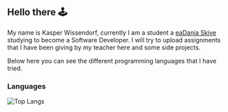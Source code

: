 ## Hello there 🕹️
My name is Kasper Wissendorf, currently I am a student a [eaDania Skive](https://eadania.com/) studying to become a Software Developer. I will try to upload assignments that I have been giving by my teacher here and some side projects. 

Below here you can see the different programming languages that I have tried.

### Languages
![Top Langs](https://github-readme-stats.vercel.app/api/top-langs/?username=kasp470f&layout=compact&langs_count=8)
